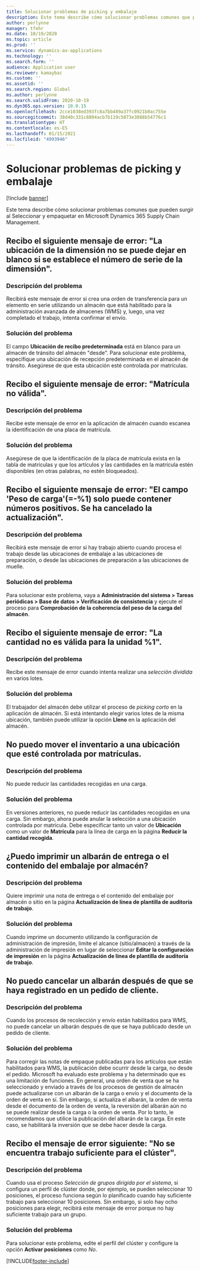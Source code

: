 ```yaml
---
title: Solucionar problemas de picking y embalaje
description: Este tema describe cómo solucionar problemas comunes que pueden surgir al Seleccionar y empaquetar en Microsoft Dynamics 365 Supply Chain Management.
author: perlynne
manager: tfehr
ms.date: 10/19/2020
ms.topic: article
ms.prod: ''
ms.service: dynamics-ax-applications
ms.technology: ''
ms.search.form: ''
audience: Application user
ms.reviewer: kamaybac
ms.custom: ''
ms.assetid: ''
ms.search.region: Global
ms.author: perlynne
ms.search.validFrom: 2020-10-19
ms.dyn365.ops.version: 10.0.15
ms.openlocfilehash: 2cce1038ed393fc8a7bb489a37fc0921b0ac755e
ms.sourcegitcommit: 38d40c331c8894acb7b119c5073e3088b54776c1
ms.translationtype: HT
ms.contentlocale: es-ES
ms.lasthandoff: 01/15/2021
ms.locfileid: "4993946"
---
```

# <a name="troubleshoot-picking-and-packing"></a>Solucionar problemas de picking y embalaje

[!include [banner](../includes/banner.md)]

Este tema describe cómo solucionar problemas comunes que pueden surgir al Seleccionar y empaquetar en Microsoft Dynamics 365 Supply Chain Management.

## <a name="i-receive-the-following-error-message-dimension-location-cant-be-left-blank-if-dimension-serial-number-is-set"></a>Recibo el siguiente mensaje de error: "La ubicación de la dimensión no se puede dejar en blanco si se establece el número de serie de la dimensión".

### <a name="issue-description"></a>Descripción del problema

Recibirá este mensaje de error si crea una orden de transferencia para un elemento en serie utilizando un almacén que está habilitado para la administración avanzada de almacenes (WMS) y, luego, una vez completado el trabajo, intenta confirmar el envío.

### <a name="issue-resolution"></a>Solución del problema

El campo **Ubicación de recibo predeterminada** está en blanco para un almacén de tránsito del almacén "desde". Para solucionar este problema, especifique una ubicación de recepción predeterminada en el almacén de tránsito. Asegúrese de que esta ubicación esté controlada por matrículas.

## <a name="i-receive-the-following-error-message-invalid-license-plate"></a>Recibo el siguiente mensaje de error: "Matrícula no válida".

### <a name="issue-description"></a>Descripción del problema

Recibe este mensaje de error en la aplicación de almacén cuando escanea la identificación de una placa de matrícula.

### <a name="issue-resolution"></a>Solución del problema

Asegúrese de que la identificación de la placa de matrícula exista en la tabla de matrículas y que los artículos y las cantidades en la matrícula estén disponibles (en otras palabras, no estén bloqueados).

## <a name="i-receive-the-following-error-message-field-load-weight-1-can-only-contain-positive-numbers-update-has-been-canceled"></a>Recibo el siguiente mensaje de error: "El campo 'Peso de carga'(=-%1) solo puede contener números positivos. Se ha cancelado la actualización".

### <a name="issue-description"></a>Descripción del problema

Recibirá este mensaje de error si hay trabajo abierto cuando procesa el trabajo desde las ubicaciones de embalaje a las ubicaciones de preparación, o desde las ubicaciones de preparación a las ubicaciones de muelle.

### <a name="issue-resolution"></a>Solución del problema

Para solucionar este problema, vaya a **Administración del sistema \> Tareas periódicas \> Base de datos \> Verificación de consistencia** y ejecute el proceso para **Comprobación de la coherencia del peso de la carga del almacén**.

## <a name="i-receive-the-following-error-message-the-quantity-is-not-valid-for-unit-1"></a>Recibo el siguiente mensaje de error: "La cantidad no es válida para la unidad %1".

### <a name="issue-description"></a>Descripción del problema

Recibe este mensaje de error cuando intenta realizar una *selección dividida* en varios lotes.

### <a name="issue-resolution"></a>Solución del problema

El trabajador del almacén debe utilizar el proceso de *picking corto* en la aplicación de almacén. Si está intentando elegir varios lotes de la misma ubicación, también puede utilizar la opción **Lleno** en la aplicación del almacén.

## <a name="i-cant-move-inventory-to-a-location-that-is-license-platecontrolled"></a>No puedo mover el inventario a una ubicación que esté controlada por matrículas.

### <a name="issue-description"></a>Descripción del problema

No puede reducir las cantidades recogidas en una carga.

### <a name="issue-resolution"></a>Solución del problema

En versiones anteriores, no puede reducir las cantidades recogidas en una carga. Sin embargo, ahora puede anular la selección a una ubicación controlada por matrícula. Debe especificar tanto un valor de **Ubicación** como un valor de **Matrícula** para la línea de carga en la página **Reducir la cantidad recogida**.

## <a name="can-i-print-a-delivery-note-or-packing-content-by-warehouse"></a>¿Puedo imprimir un albarán de entrega o el contenido del embalaje por almacén?

### <a name="issue-description"></a>Descripción del problema

Quiere imprimir una nota de entrega o el contenido del embalaje por almacén o sitio en la página **Actualización de línea de plantilla de auditoría de trabajo**.

### <a name="issue-resolution"></a>Solución del problema

Cuando imprime un documento utilizando la configuración de administración de impresión, limite el alcance (sitio/almacén) a través de la administración de impresión en lugar de seleccionar **Editar la configuración de impresión** en la página **Actualización de línea de plantilla de auditoría de trabajo**.

## <a name="i-cant-cancel-a-packing-slip-after-its-posted-from-a-sales-order"></a>No puedo cancelar un albarán después de que se haya registrado en un pedido de cliente.

### <a name="issue-description"></a>Descripción del problema

Cuando los procesos de recolección y envío están habilitados para WMS, no puede cancelar un albarán después de que se haya publicado desde un pedido de cliente.

### <a name="issue-resolution"></a>Solución del problema

Para corregir las notas de empaque publicadas para los artículos que están habilitados para WMS, la publicación debe ocurrir desde la carga, no desde el pedido. Microsoft ha evaluado este problema y ha determinado que es una limitación de funciones. En general, una orden de venta que se ha seleccionado y enviado a través de los procesos de gestión de almacén puede actualizarse con un albarán de la carga o envío y el documento de la orden de venta en sí. Sin embargo, si actualiza el albarán, la orden de venta desde el documento de la orden de venta, la reversión del albarán aún no se puede realizar desde la carga o la orden de venta. Por lo tanto, le recomendamos que utilice la publicación del albarán de la carga. En este caso, se habilitará la inversión que se debe hacer desde la carga.

## <a name="i-receive-the-following-error-message-not-enough-work-can-be-found-for-cluster"></a>Recibo el mensaje de error siguiente: "No se encuentra trabajo suficiente para el clúster".

### <a name="issue-description"></a>Descripción del problema

Cuando usa el proceso *Selección de grupos dirigida por el sistema*, si configura un perfil de clúster donde, por ejemplo, se pueden seleccionar 10 posiciones, el proceso funciona según lo planificado cuando hay suficiente trabajo para seleccionar 10 posiciones. Sin embargo, si solo hay ocho posiciones para elegir, recibirá este mensaje de error porque no hay suficiente trabajo para un grupo.

### <a name="issue-resolution"></a>Solución del problema

Para solucionar este problema, edite el perfil del clúster y configure la opción **Activar posiciones** como *No*.


[!INCLUDE[footer-include](../../includes/footer-banner.md)]
